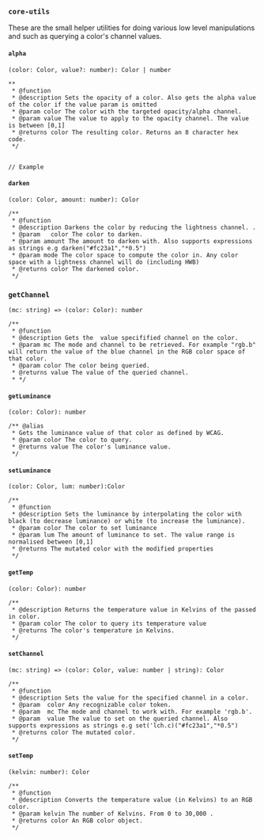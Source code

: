 ### `core-utils`

These are the small helper utilities for doing various low level manipulations and such as querying a color's channel values.

#### `alpha`

`(color: Color, value?: number): Color | number`

```
**
 * @function
 * @description Sets the opacity of a color. Also gets the alpha value of the color if the value param is omitted
 * @param color The color with the targeted opacity/alpha channel.
 * @param value The value to apply to the opacity channel. The value is between [0,1]
 * @returns color The resulting color. Returns an 8 character hex code.
 */


// Example

```

#### `darken`

`(color: Color, amount: number): Color`

```
/**
 * @function
 * @description Darkens the color by reducing the lightness channel. .
 * @param   color The color to darken.
 * @param amount The amount to darken with. Also supports expressions as strings e.g darken("#fc23a1","*0.5")
 * @param mode The color space to compute the color in. Any color space with a lightness channel will do (including HWB)
 * @returns color The darkened color.
 */
```

### `getChannel`

`(mc: string) =>
  (color: Color): number`

```
/**
 * @function
 * @description Gets the  value specifified channel on the color.
 * @param mc The mode and channel to be retrieved. For example "rgb.b" will return the value of the blue channel in the RGB color space of that color.
 * @param color The color being queried.
 * @returns value The value of the queried channel.
 * */
```

#### `getLuminance`

`(color: Color): number`

```
/** @alias
 * Gets the luminance value of that color as defined by WCAG.
 * @param color The color to query.
 * @returns value The color's luminance value.
 */

```

#### `setLuminance`

`(color: Color, lum: number):Color`

```
/**
 * @function
 * @description Sets the luminance by interpolating the color with black (to decrease luminance) or white (to increase the luminance).
 * @param color The color to set luminance
 * @param lum The amount of luminance to set. The value range is normalised between [0,1]
 * @returns The mutated color with the modified properties
 */

```

#### `getTemp`

`(color: Color): number`

```
/**
 * @description Returns the temperature value in Kelvins of the passed in color.
 * @param color The color to query its temperature value
 * @returns The color's temperature in Kelvins.
 */

```

#### `setChannel`

`(mc: string) =>
  (color: Color, value: number | string): Color`

```
/**
 * @function
 * @description Sets the value for the specified channel in a color.
 * @param  color Any recognizable color token.
 * @param  mc The mode and channel to work with. For example 'rgb.b'.
 * @param  value The value to set on the queried channel. Also supports expressions as strings e.g set('lch.c)("#fc23a1","*0.5")
 * @returns color The mutated color.
 */
```

#### `setTemp`

`(kelvin: number): Color`

```
/**
 * @function
 * @description Converts the temperature value (in Kelvins) to an RGB color.
 * @param kelvin The number of Kelvins. From 0 to 30,000 .
 * @returns color An RGB color object.
 */
```
